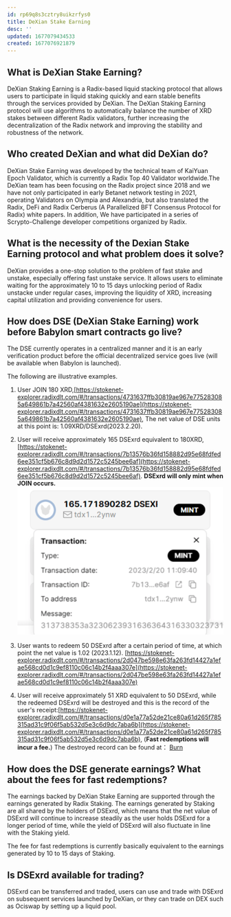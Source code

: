 ```yaml
---
id: rp69q8s3cztry8uikzrfys0
title: DeXian Stake Earning
desc: ''
updated: 1677079434533
created: 1677076921879
---
```




## What is DeXian Stake Earning?

DeXian Staking Earning is a Radix-based liquid stacking protocol that allows users to participate in liquid staking quickly and earn stable benefits through the services provided by DeXian. The DeXian Staking Earning protocol will use algorithms to automatically balance the number of XRD stakes between different Radix validators, further increasing the decentralization of the Radix network and improving the stability and robustness of the network.

## Who created DeXian and what did DeXian do?

DeXian Stake Earning was developed by the technical team of KaiYuan Epoch Validator, which is currently a Radix Top 40 Validator worldwide.The DeXian team has been focusing on the Radix project since 2018 and we have not only participated in early Betanet network testing in 2021, operating Validators on Olympia and Alexandria, but also translated the Radix, DeFi and Radix Cerberus (A Parallelized BFT Consensus Protocol for Radix) white papers. In addition, We have participated in a series of Scrypto-Challenge developer competitions organized by Radix.

## What is the necessity of the Dexian Stake Earning protocol and what problem does it solve?

DeXian provides a one-stop solution to the problem of fast stake and unstake, especially offering fast unstake service. It allows users to eliminate waiting for the approximately 10 to 15 days unlocking period of Radix unstacke under regular cases, improving the liquidity of XRD, increasing capital utilization and providing convenience for users.


## How does DSE (DeXian Stake Earning) work before Babylon smart contracts go live?

The DSE currently operates in a centralized manner and it is an early verification product before the official decentralized service goes live (will be available when Babylon is launched).

The following are illustrative examples.

1. User JOIN 180 XRD,[https://stokenet-explorer.radixdlt.com/#/transactions/4731637ffb30819ae967e775283085a649861b7a42560af4381632e2605190ae](https://stokenet-explorer.radixdlt.com/#/transactions/4731637ffb30819ae967e775283085a649861b7a42560af4381632e2605190ae), The net value of DSE units at this point is: 1.09XRD/DSExrd(2023.2.20).

2. User will receive approximately 165 DSExrd equivalent to 180XRD,[https://stokenet-explorer.radixdlt.com/#/transactions/7b13576b36fd158882d95e68fdfed6ee351cf5b676c8d9d2d1572c5245bee6af](https://stokenet-explorer.radixdlt.com/#/transactions/7b13576b36fd158882d95e68fdfed6ee351cf5b676c8d9d2d1572c5245bee6af). **DSExrd will only mint when JOIN occurs.**
![mint](assets/images/mint.png)

3. User wants to redeem 50 DSExrd after a certain period of time, at which point the net value is 1.02 (2023.1.12). [https://stokenet-explorer.radixdlt.com/#/transactions/2d047be598e63fa263fd14427a1efae568cd0d1c9ef8110c06c14b2f4aaa307e](https://stokenet-explorer.radixdlt.com/#/transactions/2d047be598e63fa263fd14427a1efae568cd0d1c9ef8110c06c14b2f4aaa307e)

4. User will receive approximately 51 XRD equivalent to 50 DSExrd, while the redeemed DSExrd will be destroyed and this is the record of the user's receipt:[https://stokenet-explorer.radixdlt.com/#/transactions/d0e1a77a52de21ce80a61d265f785315ad31c9f06f5ab532d5e3c6d9dc7aba6b](https://stokenet-explorer.radixdlt.com/#/transactions/d0e1a77a52de21ce80a61d265f785315ad31c9f06f5ab532d5e3c6d9dc7aba6b), (**Fast redemptions will incur a fee.**) The destroyed record can be found at：
[Burn](
https://stokenet-explorer.radixdlt.com/#/transactions/f0fa8ea84e9c18f719cdc23c5303fe2bdadd42333171c8b92c5a2d6fcb2a3814)

## How does the DSE generate earnings? What about the fees for fast redemptions?
The earnings backed by DeXian Stake Earning are supported through the earnings generated by Radix Staking. The earnings generated by Staking are all shared by the holders of DSExrd, which means that the net value of DSExrd will continue to increase steadily as the user holds DSExrd for a longer period of time, while the yield of DSExrd will also fluctuate in line with the Staking yield.

The fee for fast redemptions is currently basically equivalent to the earnings generated by 10 to 15 days of Staking.

## Is DSExrd available for trading?

DSExrd can be transferred and traded, users can use and trade with DSExrd on subsequent services launched by DeXian, or they can trade on DEX such as Ociswap by setting up a liquid pool.

